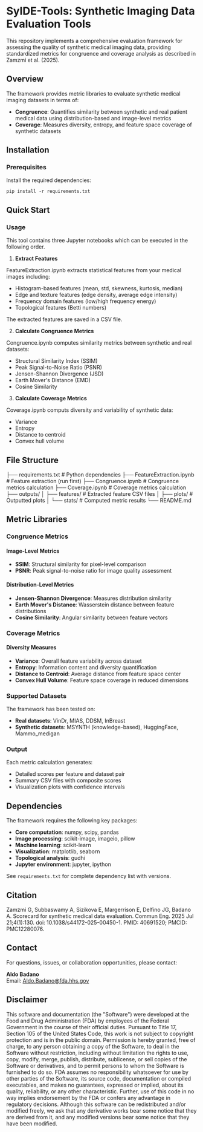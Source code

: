 # SyIDE-Tools: Synthetic Imaging Data Evaluation Tools

This repository implements a comprehensive evaluation framework for assessing the quality of synthetic medical imaging data, providing standardized metrics for congruence and coverage analysis as described in Zamzmi et al. (2025).

## Overview

The framework provides metric libraries to evaluate synthetic medical imaging datasets in terms of:

- **Congruence**: Quantifies similarity between synthetic and real patient medical data using distribution-based and image-level metrics
- **Coverage**: Measures diversity, entropy, and feature space coverage of synthetic datasets

## Installation

### Prerequisites

Install the required dependencies:

```
pip install -r requirements.txt
```

## Quick Start

### Usage

This tool contains three Jupyter notebooks which can be executed in the following order.

1. **Extract Features** 
   
FeatureExtraction.ipynb extracts statistical features from your medical images including:
   - Histogram-based features (mean, std, skewness, kurtosis, median)
   - Edge and texture features (edge density, average edge intensity)
   - Frequency domain features (low/high frequency energy)
   - Topological features (Betti numbers)

   The extracted features are saved in a CSV file.

2. **Calculate Congruence Metrics**
   
Congruence.ipynb computes similarity metrics between synthetic and real datasets:
   - Structural Similarity Index (SSIM)
   - Peak Signal-to-Noise Ratio (PSNR) 
   - Jensen-Shannon Divergence (JSD)
   - Earth Mover's Distance (EMD)
   - Cosine Similarity

3. **Calculate Coverage Metrics**
   
Coverage.ipynb computs diversity and variability of synthetic data:
   - Variance 
   - Entropy
   - Distance to centroid
   - Convex hull volume

## File Structure

├── requirements.txt # Python dependencies
├── FeatureExtraction.ipynb # Feature extraction (run first)
├── Congruence.ipynb # Congruence metrics calculation
├── Coverage.ipynb # Coverage metrics calculation
├── outputs/ 
│ ├── features/ # Extracted feature CSV files
│ ├── plots/ # Outputted plots
│ └── stats/ # Computed metric results 
└── README.md

## Metric Libraries

### Congruence Metrics

#### Image-Level Metrics
- **SSIM**: Structural similarity for pixel-level comparison
- **PSNR**: Peak signal-to-noise ratio for image quality assessment

#### Distribution-Level Metrics
- **Jensen-Shannon Divergence**: Measures distribution similarity
- **Earth Mover's Distance**: Wasserstein distance between feature distributions
- **Cosine Similarity**: Angular similarity between feature vectors

### Coverage Metrics

#### Diversity Measures
- **Variance**: Overall feature variability across dataset
- **Entropy**: Information content and diversity quantification
- **Distance to Centroid**: Average distance from feature space center
- **Convex Hull Volume**: Feature space coverage in reduced dimensions

### Supported Datasets
The framework has been tested on:
- **Real datasets**: VinDr, MIAS, DDSM, InBreast
- **Synthetic datasets**: MSYNTH (knowledge-based), HuggingFace, Mammo_medigan

### Output

Each metric calculation generates:
- Detailed scores per feature and dataset pair
- Summary CSV files with composite scores
- Visualization plots with confidence intervals

## Dependencies

The framework requires the following key packages:
- **Core computation**: numpy, scipy, pandas
- **Image processing**: scikit-image, imageio, pillow
- **Machine learning**: scikit-learn
- **Visualization**: matplotlib, seaborn
- **Topological analysis**: gudhi
- **Jupyter environment**: jupyter, ipython

See `requirements.txt` for complete dependency list with versions.

## Citation

Zamzmi G, Subbaswamy A, Sizikova E, Margerrison E, Delfino JG, Badano A. Scorecard for synthetic medical data evaluation. Commun Eng. 2025 Jul 21;4(1):130. doi: 10.1038/s44172-025-00450-1. PMID: 40691520; PMCID: PMC12280076.

## Contact

For questions, issues, or collaboration opportunities, please contact:

**Aldo Badano**  
Email: [Aldo.Badano@fda.hhs.gov](mailto:Aldo.Badano@fda.hhs.gov)

## Disclaimer

This software and documentation (the "Software") were developed at the Food and Drug Administration (FDA) by employees of the Federal Government in the course of their official duties. Pursuant to Title 17, Section 105 of the United States Code, this work is not subject to copyright protection and is in the public domain. Permission is hereby granted, free of charge, to any person obtaining a copy of the Software, to deal in the Software without restriction, including without limitation the rights to use, copy, modify, merge, publish, distribute, sublicense, or sell copies of the Software or derivatives, and to permit persons to whom the Software is furnished to do so. FDA assumes no responsibility whatsoever for use by other parties of the Software, its source code, documentation or compiled executables, and makes no guarantees, expressed or implied, about its quality, reliability, or any other characteristic. Further, use of this code in no way implies endorsement by the FDA or confers any advantage in regulatory decisions. Although this software can be redistributed and/or modified freely, we ask that any derivative works bear some notice that they are derived from it, and any modified versions bear some notice that they have been modified.